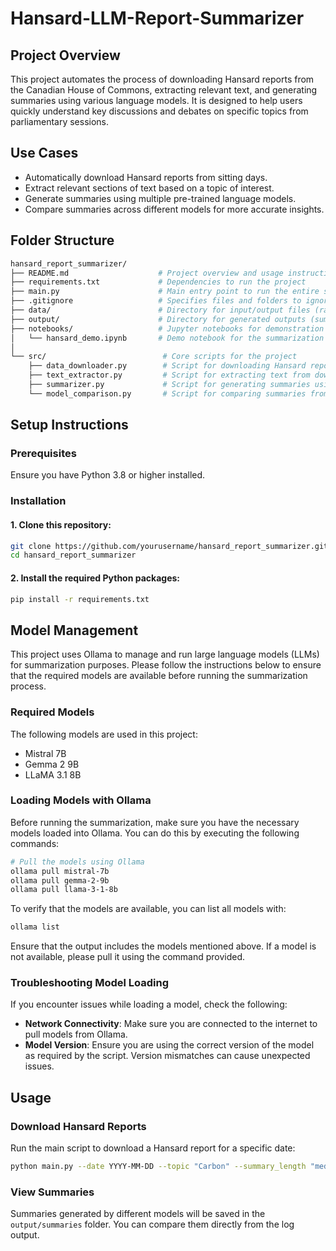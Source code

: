 # Hansard-LLM-Report-Summarizer

## Project Overview
This project automates the process of downloading Hansard reports from the Canadian House of Commons, extracting relevant text, and generating summaries using various language models. It is designed to help users quickly understand key discussions and debates on specific topics from parliamentary sessions.

## Use Cases
- Automatically download Hansard reports from sitting days.
- Extract relevant sections of text based on a topic of interest.
- Generate summaries using multiple pre-trained language models.
- Compare summaries across different models for more accurate insights.

## Folder Structure
```bash
hansard_report_summarizer/
├── README.md                    # Project overview and usage instructions
├── requirements.txt             # Dependencies to run the project
├── main.py                      # Main entry point to run the entire summarization pipeline
├── .gitignore                   # Specifies files and folders to ignore in Git
├── data/                        # Directory for input/output files (raw or processed data)
├── output/                      # Directory for generated outputs (summaries, logs, etc.)
├── notebooks/                   # Jupyter notebooks for demonstration and experimentation
│   └── hansard_demo.ipynb       # Demo notebook for the summarization pipeline
│
└── src/                          # Core scripts for the project
    ├── data_downloader.py        # Script for downloading Hansard reports
    ├── text_extractor.py         # Script for extracting text from downloaded PDFs
    ├── summarizer.py             # Script for generating summaries using language models
    └── model_comparison.py       # Script for comparing summaries from different models
```

## Setup Instructions

### Prerequisites
Ensure you have Python 3.8 or higher installed.

### Installation
#### 1. Clone this repository:
```bash
git clone https://github.com/yourusername/hansard_report_summarizer.git
cd hansard_report_summarizer
```
#### 2. Install the required Python packages:
```bash
pip install -r requirements.txt
```

## Model Management
This project uses Ollama to manage and run large language models (LLMs) for summarization purposes. Please follow the instructions below to ensure that the required models are available before running the summarization process.

### Required Models
The following models are used in this project:
- Mistral 7B
- Gemma 2 9B
- LLaMA 3.1 8B

### Loading Models with Ollama
Before running the summarization, make sure you have the necessary models loaded into Ollama. You can do this by executing the following commands:
```bash
# Pull the models using Ollama
ollama pull mistral-7b
ollama pull gemma-2-9b
ollama pull llama-3-1-8b
```
To verify that the models are available, you can list all models with:
```bash
ollama list
```
Ensure that the output includes the models mentioned above. If a model is not available, please pull it using the command provided.

### Troubleshooting Model Loading
If you encounter issues while loading a model, check the following:
- **Network Connectivity**: Make sure you are connected to the internet to pull models from Ollama.
- **Model Version**: Ensure you are using the correct version of the model as required by the script. Version mismatches can cause unexpected issues.

## Usage
### Download Hansard Reports
Run the main script to download a Hansard report for a specific date:
```bash
python main.py --date YYYY-MM-DD --topic "Carbon" --summary_length "medium"
```

### View Summaries
Summaries generated by different models will be saved in the `output/summaries` folder. You can compare them directly from the log output.


